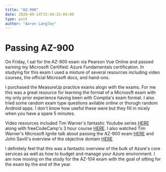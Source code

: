 ```yaml
---
title: "AZ-900"
date: 2020-09-14T15:44:33-04:00
type: post
author: "Aaron Langley"
---
```


# Passing AZ-900

On Friday, I sat for the AZ-900 exam via Pearson Vue Online and passed earning my Microsoft Certified: Azure Fundamentals certification. In studying for this exam I used a mixture of several resources including video courses, the official Microsoft docs, and hand-ons.

I purchased the MeasureUp practice exams alogn with the exams. For me this was a great resource for learning the format of a Microsoft exam with my only prior experience having been with Comptia's exam format. I also tried some random exam type questions avilable online or thorugh random Android apps. I don't know how useful these were but they fill in nicely when you have a spare 5 minutes.

Video resources included Tim Warner's fantastic Youtube series [HERE](https://www.youtube.com/watch?v=HfZ1kgHlrfg&list=PLYGZ9Q0oTOHfsI-3IAhvyc09ssPDfoePv) along with freeCodeCamp's 3 hour course [HERE](https://www.youtube.com/watch?v=NKEFWyqJ5XA). I also watched Tim Warner's Microsoft Ignite talk about passing the AZ-900 exam [HERE](https://www.youtube.com/watch?v=Dfid92Q1z10) and John Savill's overview of the objective domain [HERE](https://www.youtube.com/watch?v=t1nB1RYihJg)

I definitely feel that this was a fantastic overview of the bulk of Azure's core services as well as how to budget and manage your Azure environment. I am now moving on the study for the AZ-104 exam with the goal of sitting for the exam by the end of the year. 
